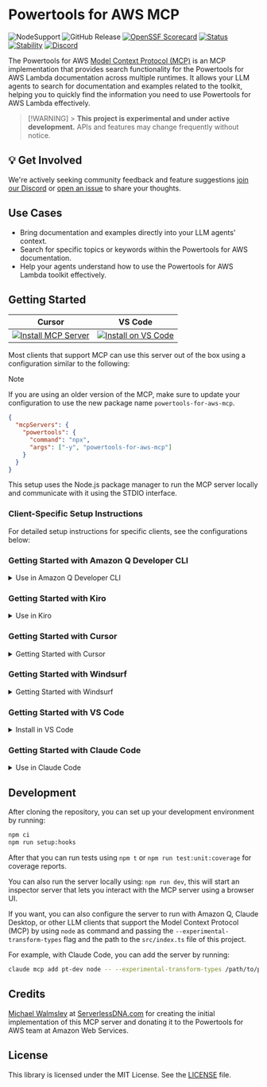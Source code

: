 # Powertools for AWS MCP

![NodeSupport](https://img.shields.io/static/v1?label=node&message=%2022&color=green?style=flat-square&logo=node)
![GitHub Release](https://img.shields.io/github/v/release/aws-powertools/powertools-mcp?include_prereleases)
[![OpenSSF Scorecard](https://api.securityscorecards.dev/projects/github.com/aws-powertools/powertools-mcp/badge)](https://api.securityscorecards.dev/projects/github.com/aws-powertools/powertools-mcp)
[![Status](https://img.shields.io/badge/Status-Experimental-orange.svg)](https://shields.io/)
[![Stability](https://img.shields.io/badge/Stability-Evolving-yellow.svg)](https://shields.io/)
[![Discord](https://img.shields.io/badge/Discord-Join_Community-7289da.svg)](https://discord.gg/B8zZKbbyET)

The Powertools for AWS [Model Context Protocol (MCP)](https://modelcontextprotocol.io/introduction) is an MCP implementation that provides search functionality for the Powertools for AWS Lambda documentation across multiple runtimes. It allows your LLM agents to search for documentation and examples related to the toolkit, helping you to quickly find the information you need to use Powertools for AWS Lambda effectively.

> [!WARNING] > **This project is experimental and under active development.** APIs and features may change frequently without notice.

## 💡 Get Involved

We're actively seeking community feedback and feature suggestions [join our Discord](https://discord.gg/B8zZKbbyET) or [open an issue](https://github.com/aws-powertools/powertools-mcp/issues/new/choose) to share your thoughts.

## Use Cases

- Bring documentation and examples directly into your LLM agents' context.
- Search for specific topics or keywords within the Powertools for AWS documentation.
- Help your agents understand how to use the Powertools for AWS Lambda toolkit effectively.

## Getting Started

|                                                                                                           Cursor                                                                                                           |                                                                                                                                                             VS Code                                                                                                                                                             |
| :------------------------------------------------------------------------------------------------------------------------------------------------------------------------------------------------------------------------: | :-----------------------------------------------------------------------------------------------------------------------------------------------------------------------------------------------------------------------------------------------------------------------------------------------------------------------------: |
| [![Install MCP Server](https://cursor.com/deeplink/mcp-install-light.svg)](https://cursor.com/install-mcp?name=powertools&config=JTdCJTIyY29tbWFuZCUyMiUzQSUyMm5weCUyMC15JTIwcG93ZXJ0b29scy1mb3ItYXdzLW1jcCUyMiU3RA%3D%3D) | [![Install on VS Code](https://img.shields.io/badge/Install_on-VS_Code-FF9900?style=flat-square&logo=visualstudiocode&logoColor=white)](https://insiders.vscode.dev/redirect/mcp/install?name=Powertools%20for%20AWS%20MCP&config=%7B%22command%22%3A%22npx%22%2C%22args%22%3A%5B%22-y%22%2C%22powertools-for-aws-mcp%22%5D%7D) |

Most clients that support MCP can use this server out of the box using a configuration similar to the following:

> [!NOTE]
> If you are using an older version of the MCP, make sure to update your configuration to use the new package name `powertools-for-aws-mcp`.

```json
{
  "mcpServers": {
    "powertools": {
      "command": "npx",
      "args": ["-y", "powertools-for-aws-mcp"]
    }
  }
}
```

This setup uses the Node.js package manager to run the MCP server locally and communicate with it using the STDIO interface.

### Client-Specific Setup Instructions

For detailed setup instructions for specific clients, see the configurations below:

### Getting Started with Amazon Q Developer CLI

<details>
<summary>Use in Amazon Q Developer CLI</summary>

See [Amazon Q Developer CLI documentation](https://docs.aws.amazon.com/amazonq/latest/qdeveloper-ug/command-line-mcp-config-CLI.html) for details.

**Add MCP Server using CLI commands:**

```bash
qchat mcp add powertools npx -y powertools-for-aws-mcp
```

**Manual Configuration:**
If you select global scope, the MCP server configuration is stored in `~/.aws/amazonq/mcp.json` and available across all your projects. If you select local scope, the configuration is stored in `.amazonq/mcp.json` within your current project.

#### `~/.aws/amazonq/mcp.json`

```json
{
  "mcpServers": {
    "powertools": {
      "command": "npx",
      "args": ["-y", "powertools-for-aws-mcp"]
    }
  }
}
```

</details>

### Getting Started with Kiro

<details>
<summary>Use in Kiro</summary>

See [Kiro Model Context Protocol Documentation](https://kiro.dev/docs/mcp/configuration/) for details.

1. Navigate to `Kiro` > `MCP Servers`
2. Add a new MCP server by clicking the `+ Add` button.
3. Paste the configuration given below:

#### `kiro_mcp_settings.json`

For macOS/Linux:

```json
{
  "mcpServers": {
    "powertools": {
      "command": "npx",
      "args": ["-y", "powertools-for-aws-mcp"]
    }
  }
}
```

For Windows:

```json
{
  "mcpServers": {
    "powertools": {
      "disabled": false,
      "timeout": 60,
      "type": "stdio",
      "command": "npx",
      "args": ["-y", "powertools-for-aws-mcp"]
    }
  }
}
```

</details>

### Getting Started with Cursor

<details>
<summary>Getting Started with Cursor</summary>

1. You can place MCP configuration in two locations, depending on your use case:

A. **Project Configuration** - For tools specific to a project, create a `.cursor/mcp.json` file in your project directory. - This allows you to define MCP servers that are only available within that specific project.

B. **Global Configuration** - For tools that you want to use across all projects, create a `~/.cursor/mcp.json` file in your home directory. - This makes MCP servers available in all your Cursor workspaces.

#### `.cursor/mcp.json`

```json
{
  "mcpServers": {
    "powertools": {
      "command": "npx",
      "args": ["-y", "powertools-for-aws-mcp"]
    }
  }
}
```

2. **Using MCP in Chat:** The Composer Agent will automatically use any MCP tools that are listed under Available Tools on the MCP settings page if it determines them to be relevant. To prompt tool usage intentionally, please prompt Cursor to use the desired MCP Server you wish to use. For example, `Using the Powertools MCP Server, do...`

3. **Tool Approval:** By default, when the Agent wants to use an MCP tool, it will display a message asking for your approval. You can use the arrow next to the tool name to expand the message and see what arguments the Agent is calling the tool with.

</details>

### Getting Started with Windsurf

<details>
<summary>Getting Started with Windsurf</summary>

1. **Access MCP Settings**

   - Navigate to Windsurf - Settings > Advanced Settings or use the Command Palette > Open Windsurf Settings Page
   - Look for the "Model Context Protocol (MCP) Servers" section

2. **Add MCP Servers**

   - Click "Add Server" to add a new MCP server
   - You can choose from available templates like GitHub, Puppeteer, PostgreSQL, etc.
   - Alternatively, click "Add custom server" to configure your own server

3. **Manual Configuration**
   - You can also manually edit the MCP configuration file located at `~/.codeium/windsurf/mcp_config.json`

#### `~/.codeium/windsurf/mcp_config.json`

```json
{
  "mcpServers": {
    "powertools": {
      "command": "npx",
      "args": ["-y", "powertools-for-aws-mcp"]
    }
  }
}
```

</details>

### Getting Started with VS Code

<details>
<summary>Install in VS Code</summary>

Configure MCP servers in VS Code settings or in `.vscode/mcp.json` (see [VS Code MCP docs](https://code.visualstudio.com/docs/copilot/chat/mcp-servers) for more info.):

#### `.vscode/mcp.json`

```json
{
  "mcpServers": {
    "powertools": {
      "command": "npx",
      "args": ["-y", "powertools-for-aws-mcp"]
    }
  }
}
```

</details>

### Getting Started with Claude Code

<details>
<summary>Use in Claude Code</summary>

**Add MCP Server using CLI commands:**

```bash
claude mcp add powertools
```

**Manual Configuration (Recommended):**
You can directly edit the configuration file located at `~/.claude.json`. This approach is more flexible and allows you to see all configurations at once.

#### `~/.claude.json`

```json
{
  "mcpServers": {
    "powertools": {
      "type": "stdio",
      "command": "npx",
      "args": ["-y", "powertools-for-aws-mcp"]
    }
  }
}
```

**Restart Claude Code:**
After editing the config file, restart Claude Code for the changes to take effect.

</details>

## Development

After cloning the repository, you can set up your development environment by running:

```bash
npm ci
npm run setup:hooks
```

After that you can run tests using `npm t` or `npm run test:unit:coverage` for coverage reports.

You can also run the server locally using: `npm run dev`, this will start an inspector server that lets you interact with the MCP server using a browser UI.

If you want, you can also configure the server to run with Amazon Q, Claude Desktop, or other LLM clients that support the Model Context Protocol (MCP) by using `node` as command and passing the `--experimental-transform-types` flag and the path to the `src/index.ts` file of this project.

For example, with Claude Code, you can add the server by running:

```bash
claude mcp add pt-dev node -- --experimental-transform-types /path/to/project/powertools-mcp/src/index.ts
```

## Credits

[Michael Walmsley](https://www.linkedin.com/in/walmsles/) at [ServerlessDNA.com](https://serverlessdna.com) for creating the initial implementation of this MCP server and donating it to the Powertools for AWS team at Amazon Web Services.

## License

This library is licensed under the MIT License. See the [LICENSE](https://github.com/aws-powertools/powertools-mcp/blob/main/LICENSE) file.
